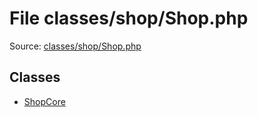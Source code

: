 File classes/shop/Shop.php
=========
Source: [classes/shop/Shop.php](https://github.com/PrestaShop/PrestaShop/blob/1.6.1.1/classes/shop/Shop.php)


Classes
-------

* [ShopCore](class.ShopCore)

